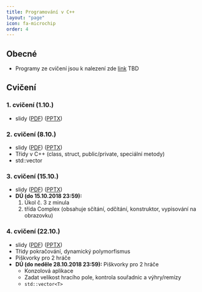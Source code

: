 ```yaml
---
title: Programování v C++
layout: "page"
icon: fa-microchip
order: 4
---
```


## Obecné
- Programy ze cvičení jsou k nalezení zde [link](https://github.com/fan1x/teaching-cpp-2018_19)
TBD

## Cvičení
### 1. cvičení (1.10.)
- slidy ([PDF](data/cpp/cv1/cpp_cv1.pdf)) ([PPTX](data/cpp/cv1/cpp_cv1.pptx))


### 2. cvičení (8.10.)
- slidy ([PDF](data/cpp/cv2/cpp_cv2.pdf)) ([PPTX](data/cpp/cv2/cpp_cv2.pptx))
- Třídy v C++ (class, struct, public/private, speciální metody)
- std::vector<T>

### 3. cvičení (15.10.)
- slidy ([PDF](data/cpp/cv3/cpp_cv3.pdf)) ([PPTX](data/cpp/cv3/cpp_cv3.pptx))
- **DÚ (do 15.10.2018 23:59):** 
    1. Úkol č. 3 z minula
	2. třída Complex (obsahuje sčítání, odčítání, konstruktor, vypisování na obrazovku)

### 4. cvičení (22.10.)
- slidy ([PDF](data/cpp/cv4/cpp_cv4.pdf)) ([PPTX](data/cpp/cv4/cpp_cv4.pptx))
- Třídy pokračování, dynamický polymorfismus
- Piškvorky pro 2 hráče
- **DÚ (do neděle 28.10.2018 23:59):** Piškvorky pro 2 hráče
  - Konzolová aplikace
  - Zadat velikost hracího pole, kontrola souřadnic a výhry/remízy
  - `std::vector<T>`
